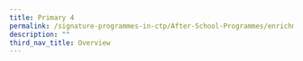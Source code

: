 ```yaml
---
title: Primary 4
permalink: /signature-programmes-in-ctp/After-School-Programmes/enrichment/Primary-4/
description: ""
third_nav_title: Overview
---
```

